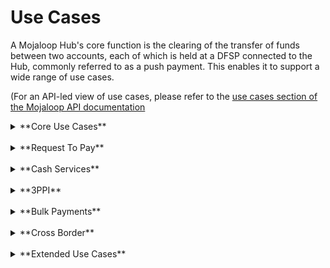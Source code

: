 
# Use Cases

A Mojaloop Hub's core function is the clearing of the transfer of funds between two accounts, each of which is held at a DFSP connected to the Hub, commonly referred to as a push payment. This enables it to support a wide range of use cases. 

(For an API-led view of use cases, please refer to the [use cases section of the Mojaloop API documentation]([api/fspiop/use-cases.html#table-1)
<details>
<summary>**Core Use Cases**</summary>

## Core Use Cases
This means that, at the most basic level, a Mojaloop Hub directly supports the following use cases:
- Person to Person (**P2P**);
- Person to Business (**P2B**), including simple forms of merchant payments, both face to face and remote (online);
- Business to Business (**B2B**);
- Business to Government (**B2G**);
- Simple forms of Person to Government (**P2G**) payments

In all cases, a payment can be facilitated using merchant IDs (for USSD) or QR codes (smartphones).
</details>
&nbsp;
<details>
<summary>**Request To Pay**</summary>

## Request To Pay

As well as push payments, Mojaloop supports Request To Pay (RTP) transactions, in which a payee requests a payment from a payer, and when the payer consents, their DFSP pushes the payment to the payee on their behalf. This supports the following use cases:

- **Merchant payments**, for example using a QR code;
    - 	Merchant payments are explored in [**How to Configure Merchant Payments for Mojaloop**](./merchant-payments.md).

- **Collections**, including P2G, P2B, B2B and B2G

</details>
&nbsp;
<details>

<summary>**Cash Services**</summary>

## Cash Services
A Mojaloop Hub directly supports the common interoperable cash in/out transactions that every DFSP (and their customers) would expect:
- **Cardless ATM**;
- **Cash In at off-us Agent**;
- **Cash Out at off-us Agent**.

In addition, the Mojaloop Hub is able to offer support to **offline cash** payment schemes, as such a payment scheme is viewed as cash - albeit digital. So a withdrawal to an offline cash wallet (a load) is analogous to a "cash out" transaction; and a deposit from an offline cash wallet (an upload) is analogous to a "cash in" transaction. However, the operator of such a scheme might consider that all such wallet load/upload transactions, whether on-us or off-us, should be processed through the Mojaloop Hub, for ease of reconciliation by the offline scheme.

</details>
&nbsp;
<details>

<summary>**3PPI**</summary>

## Third Party Payment Initiation
A Mojaloop Hub directly supports Third Party Payment Initiation (3PPI), so that Payment Initiation Service Providers (PISPs) - better known as fintechs - can, using their own smartphone apps, recruit customers, and offer them a unified or enhanced payments service. Most DFSPs connected to a Mojaloop Hub can support 3PPI services, if they have a reasonably modern back office.

A fintech can use the 3PPI service to initiate a Request To Pay (RTP) - asking their customer's DFSP to initiate a payment to a payee. This supports the following use cases:
-	**Collections**, in particular P2G and P2B;
-	**Salary payments**, on behalf of small/medium businesses; 
-	**Merchant payments** (P2B), using a QR code for initiation
</details>
&nbsp;
<details>

<summary>**Bulk Payments**</summary>

## Bulk Payments
Every payments service needs to facilitate bulk payments, and Mojaloop offers this service using an extremely efficient model. All but the very smallest DFSPs are able to offer this service to their customers, allowing them to submit payments lists that can reach every customer of every connected DFSP. This is in support of:
- **Pensions, Social and other payments** (G2P);
- **Salaries** (G2P and B2P).

In addition, the bulk payment functionality is available through the **3PPI service** (above), which would enable all DFSPs - even the very smallest - to offer bulk payments services through either a fintech, or directly through their own 3PPI service.

</details>
&nbsp;
<details>

<summary>**Cross Border**</summary>

## Cross Border Payments

A Mojaloop Hub can enable a DFSP's customers to send money across borders in a cost-effective manner, facilitating the foreign exchange (FX) process as part of the transaction. This supports the following use cases:
- **P2P** and **P2B** (sending money to friend and family in another country, or paying a bill in another country);
- **Merchant Payments**, using RTP cross-border (supporting, for example, a small merchant that wishes to cross a nearby border to trade at a local market, taking payments in the local currency)


There are two key aspects of the Mojaloop ecosystem that enable this
1. The ability to connect a Mojaloop Hub to neighbouring payment schemes, either within the same country or elsewhere, so that interoperability is supported.
    -  Further information on interoperability is available in the [**interscheme**](./interscheme.md) documentation.
2. The support for external foreign exchange providers (FXPs) to connect to a Mojaloop Hub and offer FX services. Neither the payer not the payee needs to define the currency to be used for a transaction; they each transact in their own currency, and the Mojaloop Hub(s) facilitate the interchange.
     - Further information on how Mojaloop manages foreign exchange services is available in the [**FX**](./fx.md) documentation

</details>
&nbsp;
<details>

<summary>**Extended Use Cases**</summary>

## Extended Use Cases

In addition to these standard use cases, Mojaloop supports the implementation
of more complex use cases by adopters, which add additional features and
are layered over the top of the standard use cases.

These
scheme-specific use cases can readily be added by individual scheme
operators.
</details>
